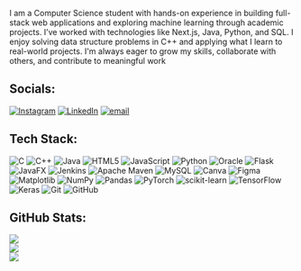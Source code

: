 
I am a Computer Science student with hands-on experience in building full-stack web applications and exploring machine learning through academic projects. I’ve worked with technologies like Next.js, Java, Python, and SQL. I enjoy solving data structure problems in C++ and applying what I learn to real-world projects. I'm always eager to grow my skills, collaborate with others, and contribute to meaningful work


## Socials:
[![Instagram](https://img.shields.io/badge/Instagram-%23E4405F.svg?logo=Instagram&logoColor=white)](https://instagram.com/keertana_kuddannaya) [![LinkedIn](https://img.shields.io/badge/LinkedIn-%230077B5.svg?logo=linkedin&logoColor=white)](https://www.linkedin.com/in/pa-keertana) [![email](https://img.shields.io/badge/Email-D14836?logo=gmail&logoColor=white)](mailto:pakeertana90@gmail.com) 

## Tech Stack:
![C](https://img.shields.io/badge/c-%2300599C.svg?style=flat&logo=c&logoColor=white) ![C++](https://img.shields.io/badge/c++-%2300599C.svg?style=flat&logo=c%2B%2B&logoColor=white) ![Java](https://img.shields.io/badge/java-%23ED8B00.svg?style=flat&logo=openjdk&logoColor=white) ![HTML5](https://img.shields.io/badge/html5-%23E34F26.svg?style=flat&logo=html5&logoColor=white) ![JavaScript](https://img.shields.io/badge/javascript-%23323330.svg?style=flat&logo=javascript&logoColor=%23F7DF1E) ![Python](https://img.shields.io/badge/python-3670A0?style=flat&logo=python&logoColor=ffdd54) ![Oracle](https://img.shields.io/badge/Oracle-F80000?style=flat&logo=oracle&logoColor=white) ![Flask](https://img.shields.io/badge/flask-%23000.svg?style=flat&logo=flask&logoColor=white) ![JavaFX](https://img.shields.io/badge/javafx-%23FF0000.svg?style=flat&logo=javafx&logoColor=white) ![Jenkins](https://img.shields.io/badge/jenkins-%232C5263.svg?style=flat&logo=jenkins&logoColor=white) ![Apache Maven](https://img.shields.io/badge/Apache%20Maven-C71A36?style=flat&logo=Apache%20Maven&logoColor=white) ![MySQL](https://img.shields.io/badge/mysql-4479A1.svg?style=flat&logo=mysql&logoColor=white) ![Canva](https://img.shields.io/badge/Canva-%2300C4CC.svg?style=flat&logo=Canva&logoColor=white) ![Figma](https://img.shields.io/badge/figma-%23F24E1E.svg?style=flat&logo=figma&logoColor=white) ![Matplotlib](https://img.shields.io/badge/Matplotlib-%23ffffff.svg?style=flat&logo=Matplotlib&logoColor=black) ![NumPy](https://img.shields.io/badge/numpy-%23013243.svg?style=flat&logo=numpy&logoColor=white) ![Pandas](https://img.shields.io/badge/pandas-%23150458.svg?style=flat&logo=pandas&logoColor=white) ![PyTorch](https://img.shields.io/badge/PyTorch-%23EE4C2C.svg?style=flat&logo=PyTorch&logoColor=white) ![scikit-learn](https://img.shields.io/badge/scikit--learn-%23F7931E.svg?style=flat&logo=scikit-learn&logoColor=white) ![TensorFlow](https://img.shields.io/badge/TensorFlow-%23FF6F00.svg?style=flat&logo=TensorFlow&logoColor=white) ![Keras](https://img.shields.io/badge/Keras-%23D00000.svg?style=flat&logo=Keras&logoColor=white) ![Git](https://img.shields.io/badge/git-%23F05033.svg?style=flat&logo=git&logoColor=white) ![GitHub](https://img.shields.io/badge/github-%23121011.svg?style=flat&logo=github&logoColor=white)
## GitHub Stats:
![](https://github-readme-stats.vercel.app/api?username=pakeertana&theme=default&hide_border=false&include_all_commits=false&count_private=false)<br/>
![](https://nirzak-streak-stats.vercel.app/?user=pakeertana&theme=default&hide_border=false)<br/>
![](https://github-readme-stats.vercel.app/api/top-langs/?username=pakeertana&theme=default&hide_border=false&include_all_commits=false&count_private=false&layout=compact)

